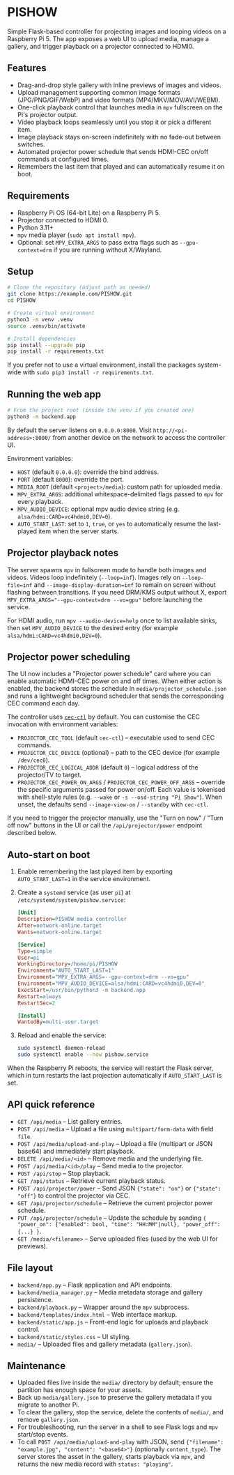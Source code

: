 # PISHOW

Simple Flask-based controller for projecting images and looping videos on a Raspberry Pi 5. The app exposes a web UI to upload media, manage a gallery, and trigger playback on a projector connected to HDMI0.

## Features

- Drag-and-drop style gallery with inline previews of images and videos.
- Upload management supporting common image formats (JPG/PNG/GIF/WebP) and video formats (MP4/MKV/MOV/AVI/WEBM).
- One-click playback control that launches media in `mpv` fullscreen on the Pi's projector output.
- Video playback loops seamlessly until you stop it or pick a different item.
- Image playback stays on-screen indefinitely with no fade-out between switches.
- Automated projector power schedule that sends HDMI-CEC on/off commands at configured times.
- Remembers the last item that played and can automatically resume it on boot.

## Requirements

- Raspberry Pi OS (64-bit Lite) on a Raspberry Pi 5.
- Projector connected to HDMI 0.
- Python 3.11+
- `mpv` media player (`sudo apt install mpv`).
- Optional: set `MPV_EXTRA_ARGS` to pass extra flags such as `--gpu-context=drm` if you are running without X/Wayland.

## Setup

```bash
# Clone the repository (adjust path as needed)
git clone https://example.com/PISHOW.git
cd PISHOW

# Create virtual environment
python3 -m venv .venv
source .venv/bin/activate

# Install dependencies
pip install --upgrade pip
pip install -r requirements.txt
```

If you prefer not to use a virtual environment, install the packages system-wide with `sudo pip3 install -r requirements.txt`.

## Running the web app

```bash
# From the project root (inside the venv if you created one)
python3 -m backend.app
```

By default the server listens on `0.0.0.0:8000`. Visit `http://<pi-address>:8000/` from another device on the network to access the controller UI.

Environment variables:

- `HOST` (default `0.0.0.0`): override the bind address.
- `PORT` (default `8000`): override the port.
- `MEDIA_ROOT` (default `<project>/media`): custom path for uploaded media.
- `MPV_EXTRA_ARGS`: additional whitespace-delimited flags passed to `mpv` for every playback.
- `MPV_AUDIO_DEVICE`: optional mpv audio device string (e.g. `alsa/hdmi:CARD=vc4hdmi0,DEV=0`).
- `AUTO_START_LAST`: set to `1`, `true`, or `yes` to automatically resume the last-played item when the server starts.

## Projector playback notes

The server spawns `mpv` in fullscreen mode to handle both images and videos. Videos loop indefinitely (`--loop=inf`). Images rely on `--loop-file=inf` and `--image-display-duration=inf` to remain on screen without flashing between transitions. If you need DRM/KMS output without X, export `MPV_EXTRA_ARGS="--gpu-context=drm --vo=gpu"` before launching the service.

For HDMI audio, run `mpv --audio-device=help` once to list available sinks, then set `MPV_AUDIO_DEVICE` to the desired entry (for example `alsa/hdmi:CARD=vc4hdmi0,DEV=0`).

## Projector power scheduling

The UI now includes a "Projector power schedule" card where you can enable automatic HDMI-CEC power on and off times. When either action is enabled, the backend stores the schedule in `media/projector_schedule.json` and runs a lightweight background scheduler that sends the corresponding CEC command each day.

The controller uses [`cec-ctl`](https://github.com/cec-o-matic/cec-o-matic/wiki/Cec-ctl) by default. You can customise the CEC invocation with environment variables:

- `PROJECTOR_CEC_TOOL` (default `cec-ctl`) – executable used to send CEC commands.
- `PROJECTOR_CEC_DEVICE` (optional) – path to the CEC device (for example `/dev/cec0`).
- `PROJECTOR_CEC_LOGICAL_ADDR` (default `0`) – logical address of the projector/TV to target.
- `PROJECTOR_CEC_POWER_ON_ARGS` / `PROJECTOR_CEC_POWER_OFF_ARGS` – override the specific arguments passed for power on/off. Each value is tokenised with shell-style rules (e.g. `--wake` or `-s --osd-string "Pi Show"`). When unset, the defaults send `--image-view-on` / `--standby` with `cec-ctl`.

If you need to trigger the projector manually, use the "Turn on now" / "Turn off now" buttons in the UI or call the `/api/projector/power` endpoint described below.

## Auto-start on boot

1. Enable remembering the last played item by exporting `AUTO_START_LAST=1` in the service environment.
2. Create a `systemd` service (as user `pi`) at `/etc/systemd/system/pishow.service`:

   ```ini
   [Unit]
   Description=PISHOW media controller
   After=network-online.target
   Wants=network-online.target

   [Service]
   Type=simple
   User=pi
   WorkingDirectory=/home/pi/PISHOW
   Environment="AUTO_START_LAST=1"
   Environment="MPV_EXTRA_ARGS=--gpu-context=drm --vo=gpu"
   Environment="MPV_AUDIO_DEVICE=alsa/hdmi:CARD=vc4hdmi0,DEV=0"
   ExecStart=/usr/bin/python3 -m backend.app
   Restart=always
   RestartSec=2

   [Install]
   WantedBy=multi-user.target
   ```

3. Reload and enable the service:

   ```bash
   sudo systemctl daemon-reload
   sudo systemctl enable --now pishow.service
   ```

When the Raspberry Pi reboots, the service will restart the Flask server, which in turn restarts the last projection automatically if `AUTO_START_LAST` is set.

## API quick reference

- `GET /api/media` – List gallery entries.
- `POST /api/media` – Upload a file using `multipart/form-data` with field `file`.
- `POST /api/media/upload-and-play` – Upload a file (multipart or JSON base64) and immediately start playback.
- `DELETE /api/media/<id>` – Remove media and the underlying file.
- `POST /api/media/<id>/play` – Send media to the projector.
- `POST /api/stop` – Stop playback.
- `GET /api/status` – Retrieve current playback status.
- `POST /api/projector/power` – Send JSON `{"state": "on"}` or `{"state": "off"}` to control the projector via CEC.
- `GET /api/projector/schedule` – Retrieve the current projector power schedule.
- `PUT /api/projector/schedule` – Update the schedule by sending `{ "power_on": {"enabled": bool, "time": "HH:MM"|null}, "power_off": {...} }`.
- `GET /media/<filename>` – Serve uploaded files (used by the web UI for previews).

## File layout

- `backend/app.py` – Flask application and API endpoints.
- `backend/media_manager.py` – Media metadata storage and gallery persistence.
- `backend/playback.py` – Wrapper around the `mpv` subprocess.
- `backend/templates/index.html` – Web interface markup.
- `backend/static/app.js` – Front-end logic for uploads and playback control.
- `backend/static/styles.css` – UI styling.
- `media/` – Uploaded files and gallery metadata (`gallery.json`).

## Maintenance

- Uploaded files live inside the `media/` directory by default; ensure the partition has enough space for your assets.
- Back up `media/gallery.json` to preserve the gallery metadata if you migrate to another Pi.
- To clear the gallery, stop the service, delete the contents of `media/`, and remove `gallery.json`.
- For troubleshooting, run the server in a shell to see Flask logs and `mpv` start/stop events.
- To call `POST /api/media/upload-and-play` with JSON, send `{"filename": "example.jpg", "content": "<base64>"}` (optionally `content_type`). The server stores the asset in the gallery, starts playback via `mpv`, and returns the new media record with `status: "playing"`.
